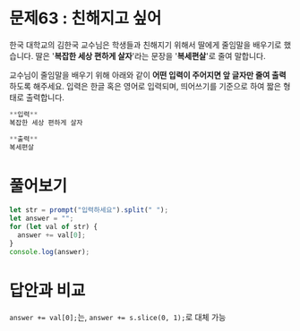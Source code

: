 # 문제63 : 친해지고 싶어

한국 대학교의 김한국 교수님은 학생들과 친해지기 위해서 딸에게 줄임말을 배우기로 했습니다.
딸은 '**복잡한 세상 편하게 살자**'라는 문장을 '**복세편살**'로 줄여 말합니다.

교수님이 줄임말을 배우기 위해 아래와 같이 **어떤 입력이 주어지면 앞 글자만 줄여 출력**하도록 해주세요.
입력은 한글 혹은 영어로 입력되며, 띄어쓰기를 기준으로 하여 짧은 형태로 출력합니다.

```jsx
**입력**
복잡한 세상 편하게 살자

**출력**
복세편살
```

# 풀어보기

```js
let str = prompt("입력하세요").split(" ");
let answer = "";
for (let val of str) {
  answer += val[0];
}
console.log(answer);
```

# 답안과 비교

`answer += val[0];`는, `answer += s.slice(0, 1);`로 대체 가능
